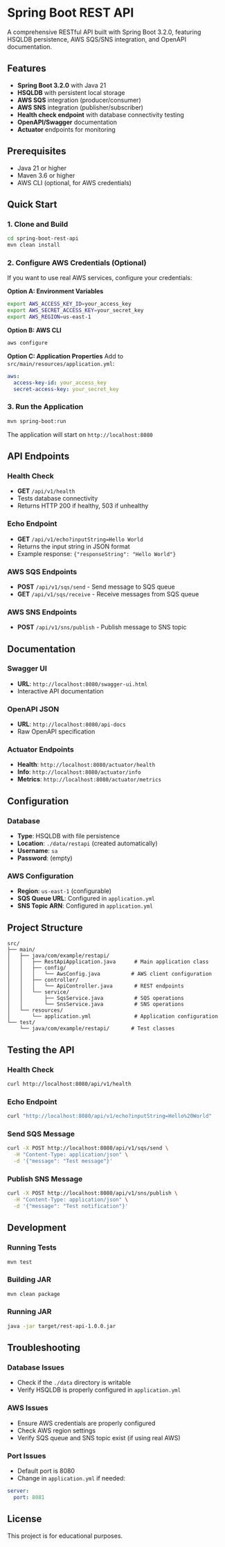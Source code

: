 # Spring Boot REST API

A comprehensive RESTful API built with Spring Boot 3.2.0, featuring HSQLDB persistence, AWS SQS/SNS integration, and OpenAPI documentation.

## Features

- **Spring Boot 3.2.0** with Java 21
- **HSQLDB** with persistent local storage
- **AWS SQS** integration (producer/consumer)
- **AWS SNS** integration (publisher/subscriber)
- **Health check endpoint** with database connectivity testing
- **OpenAPI/Swagger** documentation
- **Actuator** endpoints for monitoring

## Prerequisites

- Java 21 or higher
- Maven 3.6 or higher
- AWS CLI (optional, for AWS credentials)

## Quick Start

### 1. Clone and Build

```bash
cd spring-boot-rest-api
mvn clean install
```

### 2. Configure AWS Credentials (Optional)

If you want to use real AWS services, configure your credentials:

**Option A: Environment Variables**
```bash
export AWS_ACCESS_KEY_ID=your_access_key
export AWS_SECRET_ACCESS_KEY=your_secret_key
export AWS_REGION=us-east-1
```

**Option B: AWS CLI**
```bash
aws configure
```

**Option C: Application Properties**
Add to `src/main/resources/application.yml`:
```yaml
aws:
  access-key-id: your_access_key
  secret-access-key: your_secret_key
```

### 3. Run the Application

```bash
mvn spring-boot:run
```

The application will start on `http://localhost:8080`

## API Endpoints

### Health Check
- **GET** `/api/v1/health`
- Tests database connectivity
- Returns HTTP 200 if healthy, 503 if unhealthy

### Echo Endpoint
- **GET** `/api/v1/echo?inputString=Hello World`
- Returns the input string in JSON format
- Example response: `{"responseString": "Hello World"}`

### AWS SQS Endpoints
- **POST** `/api/v1/sqs/send` - Send message to SQS queue
- **GET** `/api/v1/sqs/receive` - Receive messages from SQS queue

### AWS SNS Endpoints
- **POST** `/api/v1/sns/publish` - Publish message to SNS topic

## Documentation

### Swagger UI
- **URL**: `http://localhost:8080/swagger-ui.html`
- Interactive API documentation

### OpenAPI JSON
- **URL**: `http://localhost:8080/api-docs`
- Raw OpenAPI specification

### Actuator Endpoints
- **Health**: `http://localhost:8080/actuator/health`
- **Info**: `http://localhost:8080/actuator/info`
- **Metrics**: `http://localhost:8080/actuator/metrics`

## Configuration

### Database
- **Type**: HSQLDB with file persistence
- **Location**: `./data/restapi` (created automatically)
- **Username**: `sa`
- **Password**: (empty)

### AWS Configuration
- **Region**: `us-east-1` (configurable)
- **SQS Queue URL**: Configured in `application.yml`
- **SNS Topic ARN**: Configured in `application.yml`

## Project Structure

```
src/
├── main/
│   ├── java/com/example/restapi/
│   │   ├── RestApiApplication.java      # Main application class
│   │   ├── config/
│   │   │   └── AwsConfig.java          # AWS client configuration
│   │   ├── controller/
│   │   │   └── ApiController.java       # REST endpoints
│   │   └── service/
│   │       ├── SqsService.java          # SQS operations
│   │       └── SnsService.java          # SNS operations
│   └── resources/
│       └── application.yml              # Application configuration
└── test/
    └── java/com/example/restapi/       # Test classes
```

## Testing the API

### Health Check
```bash
curl http://localhost:8080/api/v1/health
```

### Echo Endpoint
```bash
curl "http://localhost:8080/api/v1/echo?inputString=Hello%20World"
```

### Send SQS Message
```bash
curl -X POST http://localhost:8080/api/v1/sqs/send \
  -H "Content-Type: application/json" \
  -d '{"message": "Test message"}'
```

### Publish SNS Message
```bash
curl -X POST http://localhost:8080/api/v1/sns/publish \
  -H "Content-Type: application/json" \
  -d '{"message": "Test notification"}'
```

## Development

### Running Tests
```bash
mvn test
```

### Building JAR
```bash
mvn clean package
```

### Running JAR
```bash
java -jar target/rest-api-1.0.0.jar
```

## Troubleshooting

### Database Issues
- Check if the `./data` directory is writable
- Verify HSQLDB is properly configured in `application.yml`

### AWS Issues
- Ensure AWS credentials are properly configured
- Check AWS region settings
- Verify SQS queue and SNS topic exist (if using real AWS)

### Port Issues
- Default port is 8080
- Change in `application.yml` if needed:
```yaml
server:
  port: 8081
```

## License

This project is for educational purposes. 